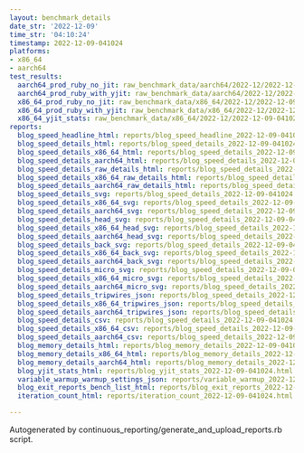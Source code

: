 ```yaml
---
layout: benchmark_details
date_str: '2022-12-09'
time_str: '04:10:24'
timestamp: 2022-12-09-041024
platforms:
- x86_64
- aarch64
test_results:
  aarch64_prod_ruby_no_jit: raw_benchmark_data/aarch64/2022-12/2022-12-09-041024_basic_benchmark_aarch64_prod_ruby_no_jit.json
  aarch64_prod_ruby_with_yjit: raw_benchmark_data/aarch64/2022-12/2022-12-09-041024_basic_benchmark_aarch64_prod_ruby_with_yjit.json
  x86_64_prod_ruby_no_jit: raw_benchmark_data/x86_64/2022-12/2022-12-09-041024_basic_benchmark_x86_64_prod_ruby_no_jit.json
  x86_64_prod_ruby_with_yjit: raw_benchmark_data/x86_64/2022-12/2022-12-09-041024_basic_benchmark_x86_64_prod_ruby_with_yjit.json
  x86_64_yjit_stats: raw_benchmark_data/x86_64/2022-12/2022-12-09-041024_basic_benchmark_x86_64_yjit_stats.json
reports:
  blog_speed_headline_html: reports/blog_speed_headline_2022-12-09-041024.html
  blog_speed_details_html: reports/blog_speed_details_2022-12-09-041024.html
  blog_speed_details_x86_64_html: reports/blog_speed_details_2022-12-09-041024.x86_64.html
  blog_speed_details_aarch64_html: reports/blog_speed_details_2022-12-09-041024.aarch64.html
  blog_speed_details_raw_details_html: reports/blog_speed_details_2022-12-09-041024.raw_details.html
  blog_speed_details_x86_64_raw_details_html: reports/blog_speed_details_2022-12-09-041024.x86_64.raw_details.html
  blog_speed_details_aarch64_raw_details_html: reports/blog_speed_details_2022-12-09-041024.aarch64.raw_details.html
  blog_speed_details_svg: reports/blog_speed_details_2022-12-09-041024.svg
  blog_speed_details_x86_64_svg: reports/blog_speed_details_2022-12-09-041024.x86_64.svg
  blog_speed_details_aarch64_svg: reports/blog_speed_details_2022-12-09-041024.aarch64.svg
  blog_speed_details_head_svg: reports/blog_speed_details_2022-12-09-041024.head.svg
  blog_speed_details_x86_64_head_svg: reports/blog_speed_details_2022-12-09-041024.x86_64.head.svg
  blog_speed_details_aarch64_head_svg: reports/blog_speed_details_2022-12-09-041024.aarch64.head.svg
  blog_speed_details_back_svg: reports/blog_speed_details_2022-12-09-041024.back.svg
  blog_speed_details_x86_64_back_svg: reports/blog_speed_details_2022-12-09-041024.x86_64.back.svg
  blog_speed_details_aarch64_back_svg: reports/blog_speed_details_2022-12-09-041024.aarch64.back.svg
  blog_speed_details_micro_svg: reports/blog_speed_details_2022-12-09-041024.micro.svg
  blog_speed_details_x86_64_micro_svg: reports/blog_speed_details_2022-12-09-041024.x86_64.micro.svg
  blog_speed_details_aarch64_micro_svg: reports/blog_speed_details_2022-12-09-041024.aarch64.micro.svg
  blog_speed_details_tripwires_json: reports/blog_speed_details_2022-12-09-041024.tripwires.json
  blog_speed_details_x86_64_tripwires_json: reports/blog_speed_details_2022-12-09-041024.x86_64.tripwires.json
  blog_speed_details_aarch64_tripwires_json: reports/blog_speed_details_2022-12-09-041024.aarch64.tripwires.json
  blog_speed_details_csv: reports/blog_speed_details_2022-12-09-041024.csv
  blog_speed_details_x86_64_csv: reports/blog_speed_details_2022-12-09-041024.x86_64.csv
  blog_speed_details_aarch64_csv: reports/blog_speed_details_2022-12-09-041024.aarch64.csv
  blog_memory_details_html: reports/blog_memory_details_2022-12-09-041024.html
  blog_memory_details_x86_64_html: reports/blog_memory_details_2022-12-09-041024.x86_64.html
  blog_memory_details_aarch64_html: reports/blog_memory_details_2022-12-09-041024.aarch64.html
  blog_yjit_stats_html: reports/blog_yjit_stats_2022-12-09-041024.html
  variable_warmup_warmup_settings_json: reports/variable_warmup_2022-12-09-041024.warmup_settings.json
  blog_exit_reports_bench_list_html: reports/blog_exit_reports_2022-12-09-041024.bench_list.html
  iteration_count_html: reports/iteration_count_2022-12-09-041024.html

---
```

Autogenerated by continuous_reporting/generate_and_upload_reports.rb script.
